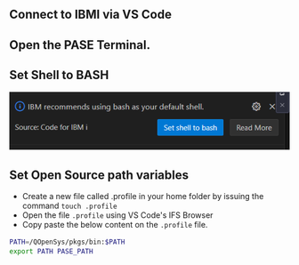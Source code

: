 ## Connect to IBMI via VS Code

## Open the PASE Terminal.
## Set Shell to BASH
![alt text](image.png)

## Set Open Source path variables
- Create a new file called .profile in your home folder by issuing the command `touch .profile`
- Open the file `.profile` using VS Code's IFS Browser
- Copy paste the below content on the `.profile` file. 
```bash
PATH=/QOpenSys/pkgs/bin:$PATH
export PATH PASE_PATH
```